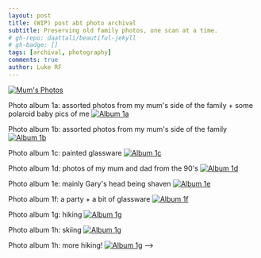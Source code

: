 ```yaml
---
layout: post
title: (WIP) post abt photo archival
subtitle: Preserving old family photos, one scan at a time.
# gh-repo: daattali/beautiful-jekyll
# gh-badge: []
tags: [archival, photography]
comments: true
author: Luke RF
---
```



<a href="https://ekulrf.github.io/lukes-letters/_posts/mum.md">
  <img alt="Mum's Photos" src="https://lh3.googleusercontent.com/pw/ADCreHdmFjQIxu1AdI8vVeBnlWHq0Y8iPUksPQjpF7K0QgHXoJ-OMYsjYXChN4o_5FXwRwnHoJ_JTcvodpZmthezgDxhAXYbk1ON0i7NJd7M3CtB9rDQWtr4CPaRWJo-uc4y22gOEn2B4e3D6_5F4rZJ4r76=w1413-h955-s-no?authuser=1">
</a>



<!-- [![Mum's Photos](https://lh3.googleusercontent.com/pw/ADCreHdmFjQIxu1AdI8vVeBnlWHq0Y8iPUksPQjpF7K0QgHXoJ-OMYsjYXChN4o_5FXwRwnHoJ_JTcvodpZmthezgDxhAXYbk1ON0i7NJd7M3CtB9rDQWtr4CPaRWJo-uc4y22gOEn2B4e3D6_5F4rZJ4r76=w1413-h955-s-no?authuser=1)](../_posts/photo_archival/mum.md)
<!--  -->

Photo album 1a: assorted photos from my mum's side of the family + some polaroid baby pics of me
[![Album 1a](https://lh3.googleusercontent.com/pw/ADCreHcGtp2bjE18AXt1O3yXaz86vSJNEnID28DFcFddK1_ZsMTLFslJZB53zWCkTPlix55YtSQJfepTCqMCvdSWQqCWEOhZwy1YD8nlUspbsL8D3bDySGe84M8_JY39qxpo3-CiXbvufkUWWwheVazGe94DoA=w1516-h995-s-no?authuser=1)](https://photos.app.goo.gl/HbmS7i1GJLWVNCfcA)

Photo album 1b: assorted photos from my mum's side of the family
[![Album 1b](https://lh3.googleusercontent.com/pw/ADCreHdzYBiraebp-lUrTp5wHNwbQeiWEKDiOKqfjJzVS1cCmdFId7E4iIAJHPf5v6UKwiCZFy2jzs77mQKGCrHv3DngQ6_HmmbrYS9he0GZFYaDKgKo3mQ0iXnQY73mpPLILscKyvFKU3IabF0uSpXOwxTG=w1211-h995-s-no?authuser=1)](https://photos.app.goo.gl/8SMSgr5xSjDySasB9)

Photo album 1c: painted glassware
[![Album 1c](https://lh3.googleusercontent.com/pw/ABLVV87vM1-JBXyhfOmQVwSN0Oamj4HfEyH7idbEuZOU5PGiRJUu3FDfWB3jEN5vc-TBmEmRBdC8xrezAwkpMazpVreLrdEJ-XRPDx4e8M7BR9qmi5ajFWSC-6jIZfgzCzzvUkW-9ht-C_pYB2oNij4HqNSm=w1474-h995-s-no?authuser=1)](https://photos.app.goo.gl/YowjtGTbB395nbbH9)

Photo album 1d: photos of my mum and dad from the 90's
[![Album 1d](https://lh3.googleusercontent.com/pw/ABLVV877OIjLFvQ0EDIdLWluAEr79GZEcipvE_IWRezdCyQXDUYtVOvmrDMyezwyGE-q5Ahf8-4X_B3nvhCrcoceVDvpBDHThHCh1d1FyKq0t1t0N91FsdoPT5GjBasdEjna66lpzCEwyW79kmrqxdMQGtjF=w1472-h995-s-no?authuser=1)](https://photos.app.goo.gl/XZCsgzazCqN5skn76)

Photo album 1e: mainly Gary's head being shaven
[![Album 1e](https://lh3.googleusercontent.com/pw/ADCreHfLSvq9dBGuTtq9zsaxmBDGdByjF5UpqRmSLHz4H6vpICnAqnP6aHEWUX7JedASG0iMy78WUudgCcQKWSClOK1ucbqeD17WdYGyQ_kRtUdG8rIjmRiUiic7NVBATOfYd3mVQdcc36kWhNW6AxhPvyON=w1501-h995-s-no?authuser=1)](https://photos.app.goo.gl/euZi479GBy6b15NL7)

Photo album 1f: a party + a bit of glassware
[![Album 1f](https://lh3.googleusercontent.com/pw/ADCreHeQzuVgv7hQL6qRN-Zg35T4ab207S8NGJFr1GhNZgcSLe477foLH6DkojfSEu2yd-oXvQnGvCvW-2eouQmujU06cinPdEg9s3RZur8nPFCIFT5i7u8Z87TF1yZrprln8k2pt2foadiLdG0Os5mw5grH=w1479-h995-s-no?authuser=1)](https://photos.app.goo.gl/8FzTQGBQftJN5fea6)

Photo album 1g: hiking
[![Album 1g](https://lh3.googleusercontent.com/pw/ADCreHfMfFjXYMh_TUry4mf00w1SDt5g2U6Ko24T0Nkm5aCG5c7nPP1wrDDgvRALQyYzWIc4WSHOytZ5NlEdZUcra5J4wZE1A_1E5TLKNXBiAQflZngFhUu6KjadmRLINGzxbj023UGmAlEpx6Hj6ZDpc8dx=w1506-h995-s-no?authuser=1)](https://photos.app.goo.gl/t1LxFRBwfXKVpcme7)

Photo album 1h: skiing
[![Album 1g](https://lh3.googleusercontent.com/pw/ADCreHfRQSktSlsa0sjgmot9ow-O2yD-QR2LaV5R7v-cMsG8-t-SKW_U9h94pdHFQ1IGajMAVy7sRpB_zbn_DELjUKCcITIG7HPjnHzB9J41K85eEX76ZUV7KystNyN_aiEmcYcjGFLxis4BU-Gq5-ROclXe=w1521-h995-s-no?authuser=1)](https://photos.app.goo.gl/2jbP9bquCddBvWo39)

Photo album 1h: more hiking!
[![Album 1g](https://lh3.googleusercontent.com/pw/ADCreHdNDktzmE-JtmJoe5MdLvzM3xJzIRinJd5uPwaBERcIpV1HSuvldRkrcYN5RqBtmtJ-lX40sOxcdQPOtSx_QfOeFcbajCNBbL2TmaP5K_Njafemj9c7FdsvSvoixNak0-nyPT--AvDDj-g7oSHPc-ut=w1343-h995-s-no?authuser=1)](https://photos.app.goo.gl/yoAyGyYzk4ssrF2V7) -->